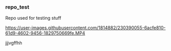 ### repo_test
Repo used for testing stuff




https://user-images.githubusercontent.com/1814882/230390055-6acfe810-61d9-4602-9456-1829750669fe.MP4




jjjvgffhh
